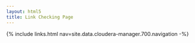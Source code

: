 ```yaml
---
layout: html5
title: Link Checking Page
---
```

{% include links.html nav=site.data.cloudera-manager.700.navigation -%}
